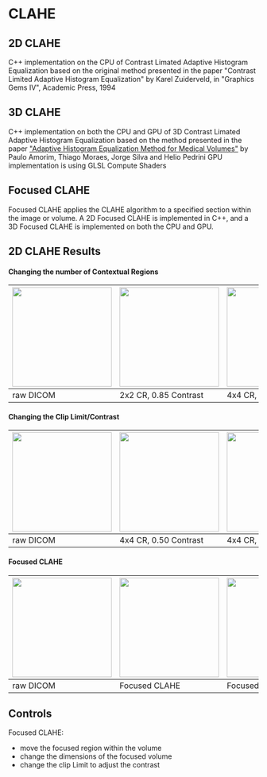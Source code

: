 # CLAHE
 
## 2D CLAHE
C++ implementation on the CPU of Contrast Limated Adaptive Histogram Equalization 
based on the original method presented in the paper
"Contrast Limited Adaptive Histogram Equalization" by Karel Zuiderveld, 
in "Graphics Gems IV", Academic Press, 1994

## 3D CLAHE
C++ implementation on both the CPU and GPU of 3D Contrast Limated Adaptive Histogram Equalization 
based on the method presented in the paper 
["Adaptive Histogram Equalization Method for Medical Volumes"](https://pdfs.semanticscholar.org/200d/8c75564578aeadc34a1114f7f687ccf9b372.pdf)
 by Paulo Amorim, Thiago Moraes, Jorge Silva and Helio Pedrini
GPU implementation is using GLSL Compute Shaders

## Focused CLAHE
Focused CLAHE applies the CLAHE algorithm to a specified section within the image or volume. A 2D Focused CLAHE is implemented in C++, and a 3D Focused CLAHE is implemented on both the CPU and GPU. 


## 2D CLAHE Results
#### Changing the number of Contextual Regions
| <img src="https://github.com/klucknav/Images/blob/master/dicomTest_og.jpg" align="middle" width="200px"/> | <img src="https://github.com/klucknav/Images/blob/master/2x2_c85.jpg" align="middle" width="200px"/> | <img src="https://github.com/klucknav/Images/blob/master/4x4_c85.jpg" align="middle" width="200px"/> | <img src="https://github.com/klucknav/Images/blob/master/8x8_c85.jpg" align="middle" width="200px"/> |
|-----------|-----------|-----------|-----------|
| raw DICOM | 2x2 CR, 0.85 Contrast | 4x4 CR, 0.85 Contrast | 8x8 CR, 0.85 Contrast |

#### Changing the Clip Limit/Contrast
| <img src="https://github.com/klucknav/Images/blob/master/dicomTest_og.jpg" align="middle" width="200px"/> | <img src="https://github.com/klucknav/Images/blob/master/4x4_c50.jpg" align="middle" width="200px"/> | <img src="https://github.com/klucknav/Images/blob/master/4x4_c100.jpg" align="middle" width="200px"/> |
|-----------|-----------|-----------|
| raw DICOM | 4x4 CR, 0.50 Contrast | 4x4 CR, 1.0 Contrast |

#### Focused CLAHE
| <img src="https://github.com/klucknav/Images/blob/master/dicomTest_og.jpg" align="middle" width="200px"/> | <img src="https://github.com/klucknav/Images/blob/master/CLAHE/s_bottom_test.png" align="middle" width="200px"/> | <img src="https://github.com/klucknav/Images/blob/master/CLAHE/section_2x2.png" align="middle" width="200px"/> |<img src="https://github.com/klucknav/Images/blob/master/CLAHE/section_4x4.png" align="middle" width="200px"/> |
|-----------|-----------|-----------|-----------|
| raw DICOM | Focused CLAHE | Focused CLAHE 2x2 CR | Focused CLAHE 4x4 CR |

## Controls
Focused CLAHE:
* move the focused region within the volume
* change the dimensions of the focused volume
* change the clip Limit to adjust the contrast
